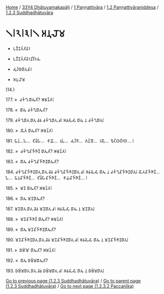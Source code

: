 
[Home](/) / [33Y4 Dhātuyamakapāḷi](../../...md) / [1 Paṇṇattivāra](../...md) / [1.2 Paṇṇattivāraniddesa](...md) / [1.2.3 Suddhadhātuvāra](../33Y4/1/1.2/1.2.3.md)

# 𑁧𑁇𑁨𑁇𑁩𑁇𑁧 𑀅𑀦𑀼𑀮𑁄𑀫

* 𑀧𑀡𑁆𑀡𑀢𑁆𑀢𑀺𑀯𑀸𑀭

* 𑀧𑀡𑁆𑀡𑀢𑁆𑀢𑀺𑀯𑀸𑀭𑀦𑀺𑀤𑁆𑀤𑁂𑀲

* 𑀲𑀼𑀤𑁆𑀥𑀥𑀸𑀢𑀼𑀯𑀸𑀭

* 𑀅𑀦𑀼𑀮𑁄𑀫

(14.)

177\. »  𑀘𑀓𑁆𑀔𑀼 𑀥𑀸𑀢𑀽𑀢𑀺? 𑀆𑀫𑀦𑁆𑀢𑀸𑁇

178\. «  𑀥𑀸𑀢𑀽 𑀘𑀓𑁆𑀔𑀼𑀥𑀸𑀢𑀽𑀢𑀺?

179\. 𑀘𑀓𑁆𑀔𑀼𑀥𑀸𑀢𑀼 𑀥𑀸𑀢𑀼 𑀘𑁂𑀯 𑀘𑀓𑁆𑀔𑀼𑀥𑀸𑀢𑀼 𑀘𑁇 𑀅𑀯𑀲𑁂𑀲𑀸 𑀥𑀸𑀢𑀽 𑀦 𑀘𑀓𑁆𑀔𑀼𑀥𑀸𑀢𑀼𑁇

180\. »  𑀲𑁄𑀢𑀁 𑀥𑀸𑀢𑀽𑀢𑀺? 𑀆𑀫𑀦𑁆𑀢𑀸𑁇

181\. 𑀖𑀸𑀦𑀁…𑀧𑁂…  𑀚𑀺𑀯𑁆𑀳𑀸…  𑀓𑀸𑀬𑁄…  𑀭𑀽𑀧𑀁…  𑀲𑀤𑁆𑀤𑁄…  𑀕𑀦𑁆𑀥𑁄…  𑀭𑀲𑁄…  𑀨𑁄𑀝𑁆𑀞𑀩𑁆𑀩𑁄… 𑁇

182\. »  𑀘𑀓𑁆𑀔𑀼𑀯𑀺𑀜𑁆𑀜𑀸𑀡𑀁 𑀥𑀸𑀢𑀽𑀢𑀺? 𑀆𑀫𑀦𑁆𑀢𑀸𑁇

183\. «  𑀥𑀸𑀢𑀽 𑀘𑀓𑁆𑀔𑀼𑀯𑀺𑀜𑁆𑀜𑀸𑀡𑀥𑀸𑀢𑀽𑀢𑀺?

184\. 𑀘𑀓𑁆𑀔𑀼𑀯𑀺𑀜𑁆𑀜𑀸𑀡𑀥𑀸𑀢𑀼 𑀥𑀸𑀢𑀼 𑀘𑁂𑀯 𑀘𑀓𑁆𑀔𑀼𑀯𑀺𑀜𑁆𑀜𑀸𑀡𑀥𑀸𑀢𑀼 𑀘𑁇 𑀅𑀯𑀲𑁂𑀲𑀸 𑀥𑀸𑀢𑀽 𑀦 𑀘𑀓𑁆𑀔𑀼𑀯𑀺𑀜𑁆𑀜𑀸𑀡𑀥𑀸𑀢𑀼𑁇 𑀲𑁄𑀢𑀯𑀺𑀜𑁆𑀜𑀸𑀡𑀁…𑀧𑁂…  𑀖𑀸𑀦𑀯𑀺𑀜𑁆𑀜𑀸𑀡𑀁…  𑀚𑀺𑀯𑁆𑀳𑀸𑀯𑀺𑀜𑁆𑀜𑀸𑀡𑀁…  𑀓𑀸𑀬𑀯𑀺𑀜𑁆𑀜𑀸𑀡𑀁… 𑁇

185\. »  𑀫𑀦𑁄 𑀥𑀸𑀢𑀽𑀢𑀺? 𑀆𑀫𑀦𑁆𑀢𑀸𑁇

186\. «  𑀥𑀸𑀢𑀽 𑀫𑀦𑁄𑀥𑀸𑀢𑀽𑀢𑀺?

187\. 𑀫𑀦𑁄𑀥𑀸𑀢𑀼 𑀥𑀸𑀢𑀼 𑀘𑁂𑀯 𑀫𑀦𑁄𑀥𑀸𑀢𑀼 𑀘𑁇 𑀅𑀯𑀲𑁂𑀲𑀸 𑀥𑀸𑀢𑀽 𑀦 𑀫𑀦𑁄𑀥𑀸𑀢𑀼𑁇

188\. »  𑀫𑀦𑁄𑀯𑀺𑀜𑁆𑀜𑀸𑀡𑀁 𑀥𑀸𑀢𑀽𑀢𑀺? 𑀆𑀫𑀦𑁆𑀢𑀸𑁇

189\. «  𑀥𑀸𑀢𑀽 𑀫𑀦𑁄𑀯𑀺𑀜𑁆𑀜𑀸𑀡𑀥𑀸𑀢𑀽𑀢𑀺?

190\. 𑀫𑀦𑁄𑀯𑀺𑀜𑁆𑀜𑀸𑀡𑀥𑀸𑀢𑀼 𑀥𑀸𑀢𑀼 𑀘𑁂𑀯 𑀫𑀦𑁄𑀯𑀺𑀜𑁆𑀜𑀸𑀡𑀥𑀸𑀢𑀼 𑀘𑁇 𑀅𑀯𑀲𑁂𑀲𑀸 𑀥𑀸𑀢𑀽 𑀦 𑀫𑀦𑁄𑀯𑀺𑀜𑁆𑀜𑀸𑀡𑀥𑀸𑀢𑀼𑁇

191\. »  𑀥𑀫𑁆𑀫𑁄 𑀥𑀸𑀢𑀽𑀢𑀺? 𑀆𑀫𑀦𑁆𑀢𑀸𑁇

192\. «  𑀥𑀸𑀢𑀽 𑀥𑀫𑁆𑀫𑀥𑀸𑀢𑀽𑀢𑀺?

193\. 𑀥𑀫𑁆𑀫𑀥𑀸𑀢𑀼 𑀥𑀸𑀢𑀼 𑀘𑁂𑀯 𑀥𑀫𑁆𑀫𑀥𑀸𑀢𑀼 𑀘𑁇 𑀅𑀯𑀲𑁂𑀲𑀸 𑀥𑀸𑀢𑀽 𑀦 𑀥𑀫𑁆𑀫𑀥𑀸𑀢𑀼𑁇

[Go to previous page (1.2.3 Suddhadhātuvāra)](../33Y4/1/1.2/1.2.3.md) / [Go to parent page (1.2.3 Suddhadhātuvāra)](../33Y4/1/1.2/1.2.3.md) / [Go to next page (1.2.3.2 Paccanīka)](1.2.3.2.md)


